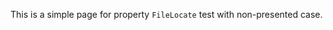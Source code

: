 
This is a simple page for property `FileLocate` test with non-presented case.




<!-- NotionPageWriter
-->